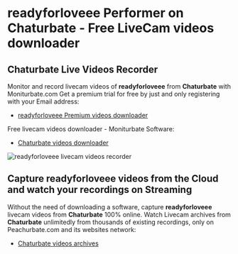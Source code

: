 # readyforloveee Performer on Chaturbate - Free LiveCam videos downloader

## Chaturbate Live Videos Recorder

Monitor and record livecam videos of **readyforloveee** from **Chaturbate** with Moniturbate.com
Get a premium trial for free by just and only registering with your Email address:
* [readyforloveee Premium videos downloader](https://moniturbate.com/request-demo-licence-key.html)

Free livecam videos downloader - Moniturbate Software:
* [Chaturbate videos downloader](https://moniturbate.com/moniturbate-download-software.html)

![readyforloveee livecam videos recorder](https://peachurnet.com/templates/moniturbate-software.png)


## Capture readyforloveee videos from the Cloud and watch your recordings on Streaming

Without the need of downloading a software, capture **readyforloveee** livecam videos from **Chaturbate** 100% online.
Watch Livecam archives from **Chaturbate** unlimitedly from thousands of existing recordings, only on Peachurbate.com and its websites network:
* [Chaturbate videos archives](https://peachurnet.com/)